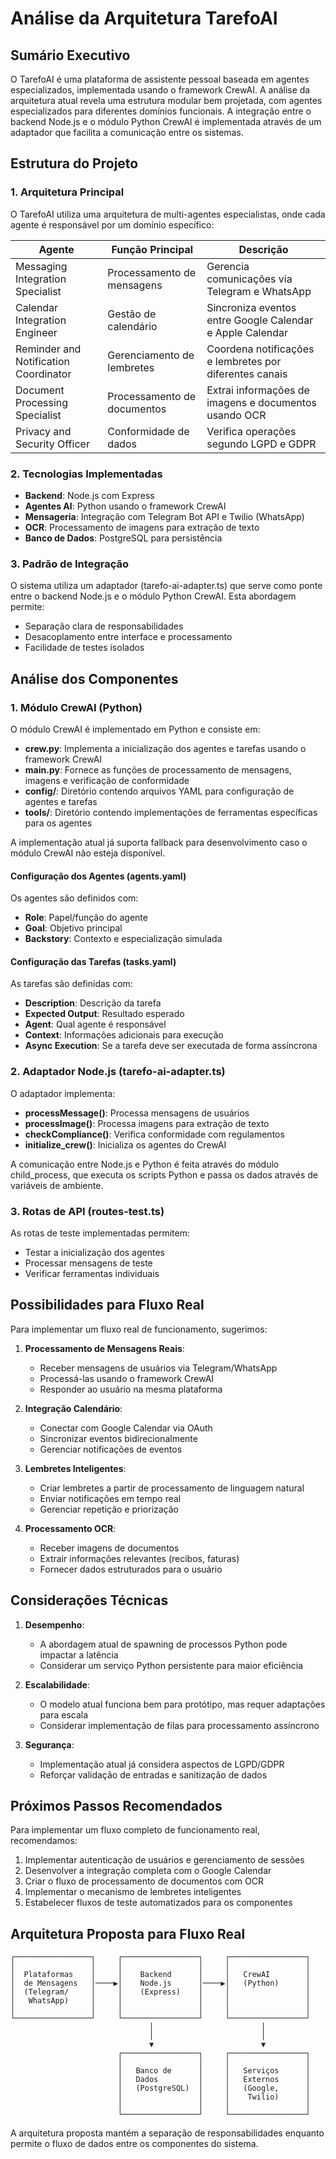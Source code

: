 # Análise da Arquitetura TarefoAI

## Sumário Executivo

O TarefoAI é uma plataforma de assistente pessoal baseada em agentes especializados, implementada usando o framework CrewAI. A análise da arquitetura atual revela uma estrutura modular bem projetada, com agentes especializados para diferentes domínios funcionais. A integração entre o backend Node.js e o módulo Python CrewAI é implementada através de um adaptador que facilita a comunicação entre os sistemas.

## Estrutura do Projeto

### 1. Arquitetura Principal

O TarefoAI utiliza uma arquitetura de multi-agentes especialistas, onde cada agente é responsável por um domínio específico:

| Agente | Função Principal | Descrição |
|--------|------------------|-----------|
| Messaging Integration Specialist | Processamento de mensagens | Gerencia comunicações via Telegram e WhatsApp |
| Calendar Integration Engineer | Gestão de calendário | Sincroniza eventos entre Google Calendar e Apple Calendar |
| Reminder and Notification Coordinator | Gerenciamento de lembretes | Coordena notificações e lembretes por diferentes canais |
| Document Processing Specialist | Processamento de documentos | Extrai informações de imagens e documentos usando OCR |
| Privacy and Security Officer | Conformidade de dados | Verifica operações segundo LGPD e GDPR |

### 2. Tecnologias Implementadas

- **Backend**: Node.js com Express
- **Agentes AI**: Python usando o framework CrewAI
- **Mensageria**: Integração com Telegram Bot API e Twilio (WhatsApp)
- **OCR**: Processamento de imagens para extração de texto
- **Banco de Dados**: PostgreSQL para persistência

### 3. Padrão de Integração

O sistema utiliza um adaptador (tarefo-ai-adapter.ts) que serve como ponte entre o backend Node.js e o módulo Python CrewAI. Esta abordagem permite:

- Separação clara de responsabilidades
- Desacoplamento entre interface e processamento
- Facilidade de testes isolados

## Análise dos Componentes

### 1. Módulo CrewAI (Python)

O módulo CrewAI é implementado em Python e consiste em:

- **crew.py**: Implementa a inicialização dos agentes e tarefas usando o framework CrewAI
- **main.py**: Fornece as funções de processamento de mensagens, imagens e verificação de conformidade
- **config/**: Diretório contendo arquivos YAML para configuração de agentes e tarefas
- **tools/**: Diretório contendo implementações de ferramentas específicas para os agentes

A implementação atual já suporta fallback para desenvolvimento caso o módulo CrewAI não esteja disponível.

#### Configuração dos Agentes (agents.yaml)

Os agentes são definidos com:
- **Role**: Papel/função do agente
- **Goal**: Objetivo principal 
- **Backstory**: Contexto e especialização simulada

#### Configuração das Tarefas (tasks.yaml)

As tarefas são definidas com:
- **Description**: Descrição da tarefa
- **Expected Output**: Resultado esperado
- **Agent**: Qual agente é responsável
- **Context**: Informações adicionais para execução
- **Async Execution**: Se a tarefa deve ser executada de forma assíncrona

### 2. Adaptador Node.js (tarefo-ai-adapter.ts)

O adaptador implementa:

- **processMessage()**: Processa mensagens de usuários
- **processImage()**: Processa imagens para extração de texto
- **checkCompliance()**: Verifica conformidade com regulamentos
- **initialize_crew()**: Inicializa os agentes do CrewAI

A comunicação entre Node.js e Python é feita através do módulo child_process, que executa os scripts Python e passa os dados através de variáveis de ambiente.

### 3. Rotas de API (routes-test.ts)

As rotas de teste implementadas permitem:

- Testar a inicialização dos agentes
- Processar mensagens de teste
- Verificar ferramentas individuais

## Possibilidades para Fluxo Real

Para implementar um fluxo real de funcionamento, sugerimos:

1. **Processamento de Mensagens Reais**:
   - Receber mensagens de usuários via Telegram/WhatsApp
   - Processá-las usando o framework CrewAI
   - Responder ao usuário na mesma plataforma

2. **Integração Calendário**:
   - Conectar com Google Calendar via OAuth
   - Sincronizar eventos bidirecionalmente
   - Gerenciar notificações de eventos

3. **Lembretes Inteligentes**:
   - Criar lembretes a partir de processamento de linguagem natural
   - Enviar notificações em tempo real
   - Gerenciar repetição e priorização

4. **Processamento OCR**:
   - Receber imagens de documentos
   - Extrair informações relevantes (recibos, faturas)
   - Fornecer dados estruturados para o usuário

## Considerações Técnicas

1. **Desempenho**:
   - A abordagem atual de spawning de processos Python pode impactar a latência
   - Considerar um serviço Python persistente para maior eficiência

2. **Escalabilidade**:
   - O modelo atual funciona bem para protótipo, mas requer adaptações para escala
   - Considerar implementação de filas para processamento assíncrono

3. **Segurança**:
   - Implementação atual já considera aspectos de LGPD/GDPR
   - Reforçar validação de entradas e sanitização de dados

## Próximos Passos Recomendados

Para implementar um fluxo completo de funcionamento real, recomendamos:

1. Implementar autenticação de usuários e gerenciamento de sessões
2. Desenvolver a integração completa com o Google Calendar
3. Criar o fluxo de processamento de documentos com OCR
4. Implementar o mecanismo de lembretes inteligentes
5. Estabelecer fluxos de teste automatizados para os componentes

## Arquitetura Proposta para Fluxo Real

```
┌─────────────────┐     ┌─────────────────┐     ┌─────────────────┐
│                 │     │                 │     │                 │
│  Plataformas    │     │    Backend      │     │   CrewAI        │
│  de Mensagens   │────▶│    Node.js      │────▶│   (Python)      │
│  (Telegram/     │     │    (Express)    │     │                 │
│   WhatsApp)     │     │                 │     │                 │
│                 │     │                 │     │                 │
└─────────────────┘     └─────────────────┘     └─────────────────┘
                               │                        │
                               │                        │
                               ▼                        ▼
                        ┌─────────────────┐     ┌─────────────────┐
                        │                 │     │                 │
                        │   Banco de      │     │   Serviços      │
                        │   Dados         │     │   Externos      │
                        │   (PostgreSQL)  │     │   (Google,      │
                        │                 │     │    Twilio)      │
                        │                 │     │                 │
                        └─────────────────┘     └─────────────────┘
```

A arquitetura proposta mantém a separação de responsabilidades enquanto permite o fluxo de dados entre os componentes do sistema.